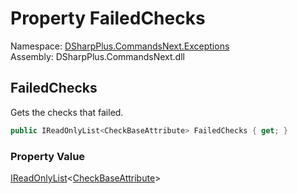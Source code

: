 # Property FailedChecks

Namespace: [DSharpPlus.CommandsNext.Exceptions](DSharpPlus.CommandsNext.Exceptions.md)  
Assembly: DSharpPlus.CommandsNext.dll

## <a id="DSharpPlus_CommandsNext_Exceptions_ChecksFailedException_FailedChecks"></a>FailedChecks

Gets the checks that failed.

```csharp
public IReadOnlyList<CheckBaseAttribute> FailedChecks { get; }
```

### Property Value

[IReadOnlyList](https://learn.microsoft.com/dotnet/api/system.collections.generic.ireadonlylist\-1)<[CheckBaseAttribute](DSharpPlus.CommandsNext.Attributes.CheckBaseAttribute.md)\>

